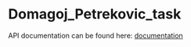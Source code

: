 # Domagoj_Petrekovic_task
API documentation can be found here: [documentation](https://documenter.postman.com/preview/24798490-1b11443b-3004-42f0-bbc3-22f36d2cc726?environment=&versionTag=latest&apiName=CURRENT&version=latest&documentationLayout=classic-double-column&right-sidebar=303030&top-bar=FFFFFF&highlight=EF5B25)

